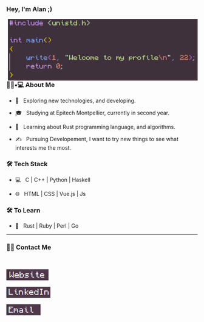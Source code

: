 ### Hey, I'm Alan ;)

<img align='right' src="assets/Welcome.png" width="500">

<h3> 👨🏻•💻 About Me </h3>



- 🤔 &nbsp; Exploring new technologies, and developing.

- 🎓 &nbsp; Studying at Epitech Montpellier, currently in second year.

- 🌱 &nbsp; Learning about Rust programming language, and algorithms.

- ✍️ &nbsp; Pursuing Developement, I want to try new things to see what interests me the most.



<h3>🛠 Tech Stack</h3>



- 💻 &nbsp; C | C++ | Python | Haskell

- 🌐 &nbsp; HTML | CSS | Vue.js | Js

<!--

- 🛢 &nbsp; MySQL

- 🔧 &nbsp; Git | Markdown

- 🖥 &nbsp; Word | Excel | PowerPoint | Photoshop

-->



<h3>🛠 To Learn</h3>

- 🔧 &nbsp; Rust | Ruby | Perl | Go

<hr>

<h3> 🤝🏻 Contact Me </h3>

<br>



<p align="center">

<a href="https://portfolio-website-nine-tan.vercel.app/"><img alt="Website" src="assets/websiteimage.png"></a>

<a href="https://www.linkedin.com/in/alan-trebugeais/"><img alt="LinkedIn" src="assets/LinkedIn.png"></a>

<a href="mailto:alan.trebugeais@epitech.eu"><img alt="Email" src="assets/Email.png"></a>

</p>



